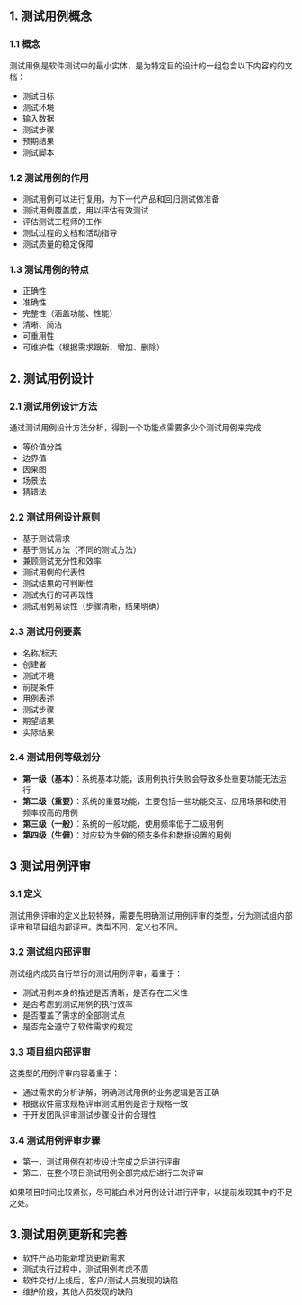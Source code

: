 ## 1. 测试用例概念
### 1.1 概念

测试用例是软件测试中的最小实体，是为特定目的设计的一组包含以下内容的的文档：

- 测试目标
- 测试环境
- 输入数据
- 测试步骤
- 预期结果
- 测试脚本

### 1.2 测试用例的作用

- 测试用例可以进行复用，为下一代产品和回归测试做准备
- 测试用例覆盖度，用以评估有效测试
- 评估测试工程师的工作
- 测试过程的文档和活动指导
- 测试质量的稳定保障

### 1.3 测试用例的特点
- 正确性
- 准确性
- 完整性（涵盖功能、性能）
- 清晰、简洁
- 可重用性
- 可维护性（根据需求跟新、增加、删除）

## 2. 测试用例设计
### 2.1 测试用例设计方法
通过测试用例设计方法分析，得到一个功能点需要多少个测试用例来完成
- 等价值分类
- 边界值
- 因果图
- 场景法
- 猜错法

### 2.2 测试用例设计原则
- 基于测试需求
- 基于测试方法（不同的测试方法）
- 兼顾测试充分性和效率
- 测试用例的代表性
- 测试结果的可判断性
- 测试执行的可再现性
- 测试用例易读性（步骤清晰，结果明确）

### 2.3 测试用例要素
- 名称/标志
- 创建者
- 测试环境
- 前提条件
- 用例表述
- 测试步骤
- 期望结果
- 实际结果

### 2.4 测试用例等级划分
- **第一级（基本）**：系统基本功能，该用例执行失败会导致多处重要功能无法运行
- **第二级（重要）**：系统的重要功能，主要包括一些功能交互、应用场景和使用频率较高的用例
- **第三级（一般）**：系统的一般功能，使用频率低于二级用例
- **第四级（生僻）**：对应较为生僻的预支条件和数据设置的用例

## 3 测试用例评审
### 3.1 定义
测试用例评审的定义比较特殊，需要先明确测试用例评审的类型，分为测试组内部评审和项目组内部评审。类型不同，定义也不同。

### 3.2 测试组内部评审
测试组内成员自行举行的测试用例评审，着重于：

- 测试用例本身的描述是否清晰，是否存在二义性
- 是否考虑到测试用例的执行效率
- 是否覆盖了需求的全部测试点
- 是否完全遵守了软件需求的规定

### 3.3 项目组内部评审
这类型的用例评审内容着重于：

- 通过需求的分析讲解，明确测试用例的业务逻辑是否正确
- 根据软件需求规格评审测试用例是否于规格一致
- 于开发团队评审测试步骤设计的合理性

### 3.4 测试用例评审步骤

- 第一，测试用例在初步设计完成之后进行评审
- 第二，在整个项目测试用例全部完成后进行二次评审
  
如果项目时间比较紧张，尽可能白术对用例设计进行评审，以提前发现其中的不足之处。

## 3.测试用例更新和完善

- 软件产品功能新增货更新需求
- 测试执行过程中，测试用例考虑不周
- 软件交付/上线后，客户/测试人员发现的缺陷
- 维护阶段，其他人员发现的缺陷


